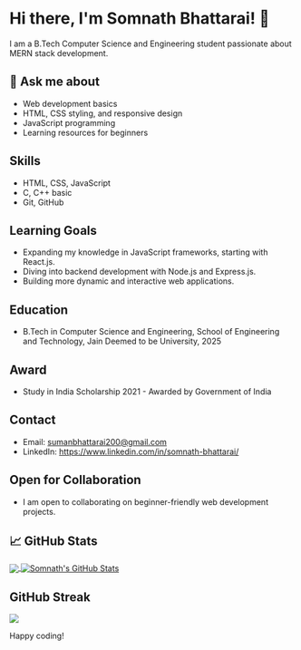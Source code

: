 # Hi there, I'm Somnath Bhattarai! 👋

I am a B.Tech Computer Science and Engineering student passionate about MERN stack development.

## 💬 Ask me about
- Web development basics
- HTML, CSS styling, and responsive design
- JavaScript programming
- Learning resources for beginners

## Skills
- HTML, CSS, JavaScript
- C, C++ basic
- Git, GitHub

## Learning Goals
- Expanding my knowledge in JavaScript frameworks, starting with React.js.
- Diving into backend development with Node.js and Express.js.
- Building more dynamic and interactive web applications.

## Education
- B.Tech in Computer Science and Engineering, School of Engineering and Technology, Jain Deemed to be University, 2025

## Award
- Study in India Scholarship 2021 - Awarded by Government of India

## Contact
- Email: sumanbhattarai200@gmail.com
- LinkedIn: https://www.linkedin.com/in/somnath-bhattarai/

## Open for Collaboration
- I am open to collaborating on beginner-friendly web development projects.

## &#x1f4c8; GitHub Stats
<a href="https://github.com/somnath271">
  <img align="center" src="https://github-readme-stats.vercel.app/api/top-langs/?username=somnath271&title_color=ffffff&text_color=4F8CC9&icon_color=6DCEA1&bg_color=0D1117" />
</a>
<a href="https://github.com/somnath271">
  <img align="center" src="https://github-readme-stats.vercel.app/api?username=somnath271&show_icons=true&line_height=27&count_private=true&theme=dracula" alt="Somnath's GitHub Stats" />
</a>

## GitHub Streak
<picture>
    <source media="(prefers-color-scheme: dark)" srcset="https://streak-stats.demolab.com?user=somnath271&theme=dark" />
    <img src="https://streak-stats.demolab.com?user=somnath271&theme=default" />
</picture>

Happy coding!
